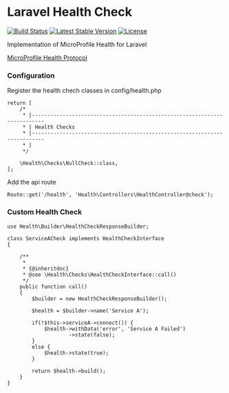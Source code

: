 # Laravel Health Check


[![Build Status](https://travis-ci.org/svilborg/laravel-health.svg?branch=master)](https://travis-ci.org/svilborg/laravel-health)
[![Latest Stable Version](https://img.shields.io/packagist/v/svilborg/laravel-health.svg)](https://packagist.org/packages/svilborg/laravel-health)
[![License](https://img.shields.io/packagist/l/svilborg/laravel-health.svg)](https://github.com/svilborg/laravel-health/blob/master/LICENSE)

Implementation of MicroProfile Health for Laravel

[MicroProfile Health Protocol](https://github.com/eclipse/microprofile-health/blob/master/spec/src/main/asciidoc/protocol-wireformat.adoc "Protocol")

### Configuration

Register the health chech classes in config/health.php

    return [
        /*
         * |--------------------------------------------------------------------------
         * | Health Checks
         * |--------------------------------------------------------------------------
         * |
         */

        \Health\Checks\NullCheck::class,
    ];

Add the api route

    Route::get('/health', 'Health\Controllers\HealthController@check');

### Custom Health Check


    use Health\Builder\HealthCheckResponseBuilder;

    class ServiceACheck implements HealthCheckInterface
    {

        /**
         *
         * {@inheritdoc}
         * @see \Health\Checks\HealthCheckInterface::call()
         */
        public function call()
        {
            $builder = new HealthCheckResponseBuilder();

            $health = $builder->name('Service A');

            if(!$this->serviceA->connect()) {
                $health->withData('error', 'Service A Failed')
                        ->state(false);
            }
            else {
                $health->state(true);
            }

            return $health->build();
        }
    }

